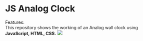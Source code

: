 # JS Analog Clock
Features:\
This repository shows the working of an Analog wall clock using **JavaScript, HTML, CSS.**
<image src ="image\clock.png">
